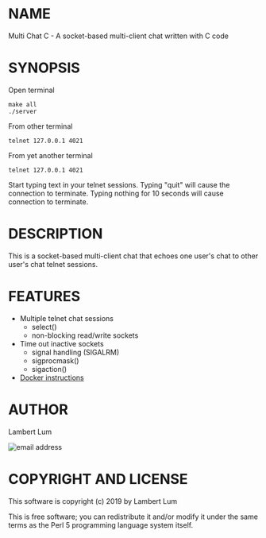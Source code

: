 # NAME

Multi Chat C - A socket-based multi-client chat written with C code

# SYNOPSIS

Open terminal

    make all
    ./server

From other terminal

    telnet 127.0.0.1 4021

From yet another terminal

    telnet 127.0.0.1 4021

Start typing text in your telnet sessions. Typing "quit" will cause the connection to terminate. Typing nothing for 10 seconds will cause connection to terminate.

# DESCRIPTION

This is a socket-based multi-client chat that echoes one user's chat to other user's chat telnet sessions.

# FEATURES

* Multiple telnet chat sessions
    * select()
    * non-blocking read/write sockets
* Time out inactive sockets
    * signal handling (SIGALRM)
    * sigprocmask()
    * sigaction()
* [Docker instructions](docker.md)

# AUTHOR

Lambert Lum

![email address](http://sjsutech.com/small_email.png)

# COPYRIGHT AND LICENSE

This software is copyright (c) 2019 by Lambert Lum

This is free software; you can redistribute it and/or modify it under the same terms as the Perl 5 programming language system itself.
